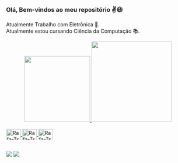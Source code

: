 ### Olá, Bem-vindos ao meu repositório ✌😃

<p>
 Atualmente Trabalho com Eletrônica 📱.<br>
 Atualmente estou cursando Ciência da Computação 📚.
 </p>

<div align="center">
  <a href="https://github.com/IgorRSousa">
  <img height="180em" src="https://github-readme-stats.vercel.app/api?username=IgorRSousa&show_icons=true&theme=tokyonight&include_all_commits=true&count_private=true"/>
  <img height="220em" src="https://github-readme-stats.vercel.app/api/top-langs/?username=IgorRSousa&layout=compact&langs_count=7&theme=tokyonight"/>
</div>

<div style="display: inline_block"><br>
  <img align="center" alt="Rafa-Ts" height="30" width="40" src="https://cdn.jsdelivr.net/gh/devicons/devicon/icons/html5/html5-original.svg" />
  <img align="center" alt="Rafa-Ts" height="30" width="40" src="https://cdn.jsdelivr.net/gh/devicons/devicon/icons/css3/css3-original.svg" />
  <img align="center" alt="Rafa-Ts" height="30" width="40" src="https://cdn.jsdelivr.net/gh/devicons/devicon/icons/python/python-original.svg" />
</div>

##

<div>  
  <a href = "mailto:igorrafaelsb248@gmail.com"><img src="https://img.shields.io/badge/-Gmail-%23333?style=for-the-badge&logo=gmail&logoColor=white" target="_blank"></a>
  <a href="https://www.linkedin.com/in/igor-sousa-7b5320247/" target="_blank"><img src="https://img.shields.io/badge/-LinkedIn-%230077B5?style=for-the-badge&logo=linkedin&logoColor=white" target="_blank"></a> 
</div>

